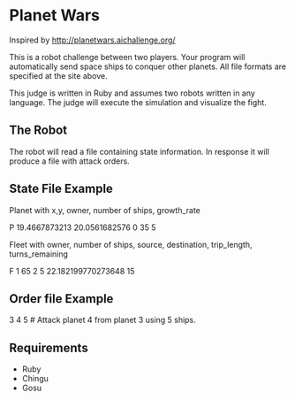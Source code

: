 # Planet Wars

Inspired by http://planetwars.aichallenge.org/

This is a robot challenge between two players. Your program will automatically send space ships to conquer other planets.
All file formats are specified at the site above.

This judge is written in Ruby and assumes two robots written in any language.
The judge will execute the simulation and visualize the fight.

## The Robot

The robot will read a file containing state information. In response it will produce a file with attack orders.

## State File Example

Planet with x,y, owner, number of ships, growth_rate

P 19.4667873213 20.0561682576 0 35 5

Fleet with owner, number of ships, source, destination, trip_length, turns_remaining

F 1 65 2 5 22.182199770273648 15

## Order file Example

3 4 5  # Attack planet 4 from planet 3 using 5 ships.

## Requirements

* Ruby
* Chingu
* Gosu